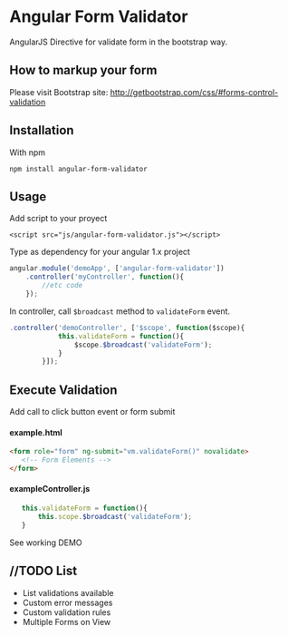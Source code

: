 # Angular Form Validator

AngularJS Directive for validate form in the bootstrap way.

## How to markup your form

Please visit Bootstrap site:
http://getbootstrap.com/css/#forms-control-validation

## Installation

With npm

`npm install angular-form-validator`

## Usage

Add script to your proyect

`<script src="js/angular-form-validator.js"></script>`

Type as dependency for your angular 1.x project

```javascript
angular.module('demoApp', ['angular-form-validator'])
    .controller('myController', function(){
        //etc code
    });
```

In controller, call `$broadcast` method to `validateForm` event.

```javascript
.controller('demoController', ['$scope', function($scope){
            this.validateForm = function(){
                $scope.$broadcast('validateForm');
            }
        }]);
 ```
 
 ## Execute Validation
 
 Add call to click button event or form submit
 
 #### example.html
 ```html
<form role="form" ng-submit="vm.validateForm()" novalidate>
    <!-- Form Elements -->
</form>
```

 #### exampleController.js
 ```javascript
    this.validateForm = function(){
        this.scope.$broadcast('validateForm');
    }
```

See working DEMO


## //TODO List
* List validations available
* Custom error messages
* Custom validation rules
* Multiple Forms on View
